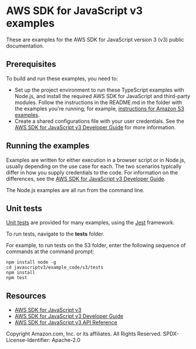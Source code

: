 # AWS SDK for JavaScript v3 examples

These are examples for the AWS SDK for JavaScript version 3 (v3) public documentation.

## Prerequisites
To build and run these examples, you need to:

* Set up the project environment to run these TypeScript examples with Node.js, and install the required AWS SDK for JavaScript and third-party modules. Follow the instructions in the README.md in the folder with the examples you're running; for example, [instructions for Amazon S3 examples](https://github.com/awsdocs/aws-doc-sdk-examples/blob/master/javascriptv3/example_code/s3/README.md).
* Create a shared configurations file with your user credentials. See the [AWS SDK for JavaScript v3 Developer Guide](https://docs.aws.amazon.com/sdk-for-javascript/v3/developer-guide/loading-node-credentials-shared.html) for more information.

## Running the examples
Examples are written for either execution in a browser script or in Node.js, usually depending on the use case for each. The two scenarios typically differ in how you supply credentials to the code. For information on the differences, see the [AWS SDK for JavaScript v3 Developer Guide](https://docs.aws.amazon.com/sdk-for-javascript/v3/developer-guide/setting-credentials.html).

The Node.js examples are all run from the command line.

## Unit tests
[Unit tests](./tests) are provided for many examples, using the [Jest](https://jestjs.io/) framework.

To run tests, navigate to the **tests** folder.

For example, to run tests on the S3 folder, enter the following sequence of commands at the command prompt:

```
npm install node -g
cd javascriptv3/example_code/s3/tests
npm install
npm test

```
## Resources
* [AWS SDK for JavaScript v3](https://github.com/aws/aws-sdk-js-v3)
* [AWS SDK for JavaScript v3 Developer Guide](https://docs.aws.amazon.com/sdk-for-javascript/v3/developer-guide/)
* [AWS SDK for JavaScript v3 API Reference](http://docs.aws.amazon.com/AWSJavaScriptSDK/v3/latest/index.html)

Copyright Amazon.com, Inc. or its affiliates. All Rights Reserved.
SPDX-License-Identifier: Apache-2.0
